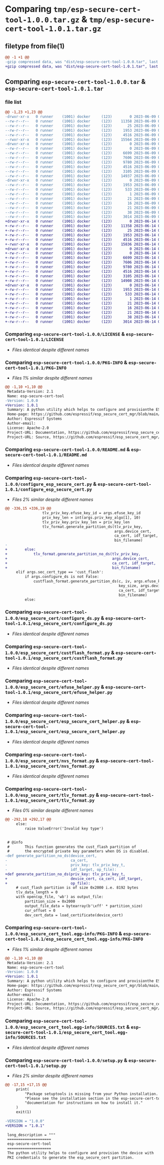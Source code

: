# Comparing `tmp/esp-secure-cert-tool-1.0.0.tar.gz` & `tmp/esp-secure-cert-tool-1.0.1.tar.gz`

## filetype from file(1)

```diff
@@ -1 +1 @@
-gzip compressed data, was "dist/esp-secure-cert-tool-1.0.0.tar", last modified: Fri Jun  9 05:54:30 2023, max compression
+gzip compressed data, was "dist/esp-secure-cert-tool-1.0.1.tar", last modified: Wed Jun 14 04:29:54 2023, max compression
```

## Comparing `esp-secure-cert-tool-1.0.0.tar` & `esp-secure-cert-tool-1.0.1.tar`

### file list

```diff
@@ -1,23 +1,23 @@
-drwxr-xr-x   0 runner    (1001) docker     (123)        0 2023-06-09 05:54:30.000000 esp-secure-cert-tool-1.0.0/
--rw-r--r--   0 runner    (1001) docker     (123)    11358 2023-06-09 05:54:17.000000 esp-secure-cert-tool-1.0.0/LICENSE
--rw-r--r--   0 runner    (1001) docker     (123)       25 2023-06-09 05:54:17.000000 esp-secure-cert-tool-1.0.0/MANIFEST.in
--rw-r--r--   0 runner    (1001) docker     (123)     1953 2023-06-09 05:54:30.000000 esp-secure-cert-tool-1.0.0/PKG-INFO
--rw-r--r--   0 runner    (1001) docker     (123)     4516 2023-06-09 05:54:17.000000 esp-secure-cert-tool-1.0.0/README.md
--rwxr-xr-x   0 runner    (1001) docker     (123)    15564 2023-06-09 05:54:17.000000 esp-secure-cert-tool-1.0.0/configure_esp_secure_cert.py
-drwxr-xr-x   0 runner    (1001) docker     (123)        0 2023-06-09 05:54:30.000000 esp-secure-cert-tool-1.0.0/esp_secure_cert/
--rw-r--r--   0 runner    (1001) docker     (123)        0 2023-06-09 05:54:17.000000 esp-secure-cert-tool-1.0.0/esp_secure_cert/__init__.py
--rw-r--r--   0 runner    (1001) docker     (123)     6699 2023-06-09 05:54:17.000000 esp-secure-cert-tool-1.0.0/esp_secure_cert/configure_ds.py
--rw-r--r--   0 runner    (1001) docker     (123)     7606 2023-06-09 05:54:17.000000 esp-secure-cert-tool-1.0.0/esp_secure_cert/custflash_format.py
--rw-r--r--   0 runner    (1001) docker     (123)     9780 2023-06-09 05:54:17.000000 esp-secure-cert-tool-1.0.0/esp_secure_cert/efuse_helper.py
--rw-r--r--   0 runner    (1001) docker     (123)     4516 2023-06-09 05:54:17.000000 esp-secure-cert-tool-1.0.0/esp_secure_cert/esp_secure_cert_helper.py
--rw-r--r--   0 runner    (1001) docker     (123)     3105 2023-06-09 05:54:17.000000 esp-secure-cert-tool-1.0.0/esp_secure_cert/nvs_format.py
--rw-r--r--   0 runner    (1001) docker     (123)    14937 2023-06-09 05:54:17.000000 esp-secure-cert-tool-1.0.0/esp_secure_cert/tlv_format.py
-drwxr-xr-x   0 runner    (1001) docker     (123)        0 2023-06-09 05:54:30.000000 esp-secure-cert-tool-1.0.0/esp_secure_cert_tool.egg-info/
--rw-r--r--   0 runner    (1001) docker     (123)     1953 2023-06-09 05:54:30.000000 esp-secure-cert-tool-1.0.0/esp_secure_cert_tool.egg-info/PKG-INFO
--rw-r--r--   0 runner    (1001) docker     (123)      533 2023-06-09 05:54:30.000000 esp-secure-cert-tool-1.0.0/esp_secure_cert_tool.egg-info/SOURCES.txt
--rw-r--r--   0 runner    (1001) docker     (123)        1 2023-06-09 05:54:30.000000 esp-secure-cert-tool-1.0.0/esp_secure_cert_tool.egg-info/dependency_links.txt
--rw-r--r--   0 runner    (1001) docker     (123)       21 2023-06-09 05:54:30.000000 esp-secure-cert-tool-1.0.0/esp_secure_cert_tool.egg-info/requires.txt
--rw-r--r--   0 runner    (1001) docker     (123)       16 2023-06-09 05:54:30.000000 esp-secure-cert-tool-1.0.0/esp_secure_cert_tool.egg-info/top_level.txt
--rw-r--r--   0 runner    (1001) docker     (123)       21 2023-06-09 05:54:17.000000 esp-secure-cert-tool-1.0.0/requirements.txt
--rw-r--r--   0 runner    (1001) docker     (123)       38 2023-06-09 05:54:30.000000 esp-secure-cert-tool-1.0.0/setup.cfg
--rw-r--r--   0 runner    (1001) docker     (123)     3014 2023-06-09 05:54:17.000000 esp-secure-cert-tool-1.0.0/setup.py
+drwxr-xr-x   0 runner    (1001) docker     (123)        0 2023-06-14 04:29:54.000000 esp-secure-cert-tool-1.0.1/
+-rw-r--r--   0 runner    (1001) docker     (123)    11358 2023-06-14 04:29:44.000000 esp-secure-cert-tool-1.0.1/LICENSE
+-rw-r--r--   0 runner    (1001) docker     (123)       25 2023-06-14 04:29:44.000000 esp-secure-cert-tool-1.0.1/MANIFEST.in
+-rw-r--r--   0 runner    (1001) docker     (123)     1953 2023-06-14 04:29:54.000000 esp-secure-cert-tool-1.0.1/PKG-INFO
+-rw-r--r--   0 runner    (1001) docker     (123)     4516 2023-06-14 04:29:44.000000 esp-secure-cert-tool-1.0.1/README.md
+-rwxr-xr-x   0 runner    (1001) docker     (123)    15836 2023-06-14 04:29:44.000000 esp-secure-cert-tool-1.0.1/configure_esp_secure_cert.py
+drwxr-xr-x   0 runner    (1001) docker     (123)        0 2023-06-14 04:29:54.000000 esp-secure-cert-tool-1.0.1/esp_secure_cert/
+-rw-r--r--   0 runner    (1001) docker     (123)        0 2023-06-14 04:29:44.000000 esp-secure-cert-tool-1.0.1/esp_secure_cert/__init__.py
+-rw-r--r--   0 runner    (1001) docker     (123)     6699 2023-06-14 04:29:44.000000 esp-secure-cert-tool-1.0.1/esp_secure_cert/configure_ds.py
+-rw-r--r--   0 runner    (1001) docker     (123)     7606 2023-06-14 04:29:44.000000 esp-secure-cert-tool-1.0.1/esp_secure_cert/custflash_format.py
+-rw-r--r--   0 runner    (1001) docker     (123)     9780 2023-06-14 04:29:44.000000 esp-secure-cert-tool-1.0.1/esp_secure_cert/efuse_helper.py
+-rw-r--r--   0 runner    (1001) docker     (123)     4516 2023-06-14 04:29:44.000000 esp-secure-cert-tool-1.0.1/esp_secure_cert/esp_secure_cert_helper.py
+-rw-r--r--   0 runner    (1001) docker     (123)     3105 2023-06-14 04:29:44.000000 esp-secure-cert-tool-1.0.1/esp_secure_cert/nvs_format.py
+-rw-r--r--   0 runner    (1001) docker     (123)    14908 2023-06-14 04:29:44.000000 esp-secure-cert-tool-1.0.1/esp_secure_cert/tlv_format.py
+drwxr-xr-x   0 runner    (1001) docker     (123)        0 2023-06-14 04:29:54.000000 esp-secure-cert-tool-1.0.1/esp_secure_cert_tool.egg-info/
+-rw-r--r--   0 runner    (1001) docker     (123)     1953 2023-06-14 04:29:54.000000 esp-secure-cert-tool-1.0.1/esp_secure_cert_tool.egg-info/PKG-INFO
+-rw-r--r--   0 runner    (1001) docker     (123)      533 2023-06-14 04:29:54.000000 esp-secure-cert-tool-1.0.1/esp_secure_cert_tool.egg-info/SOURCES.txt
+-rw-r--r--   0 runner    (1001) docker     (123)        1 2023-06-14 04:29:54.000000 esp-secure-cert-tool-1.0.1/esp_secure_cert_tool.egg-info/dependency_links.txt
+-rw-r--r--   0 runner    (1001) docker     (123)       21 2023-06-14 04:29:54.000000 esp-secure-cert-tool-1.0.1/esp_secure_cert_tool.egg-info/requires.txt
+-rw-r--r--   0 runner    (1001) docker     (123)       16 2023-06-14 04:29:54.000000 esp-secure-cert-tool-1.0.1/esp_secure_cert_tool.egg-info/top_level.txt
+-rw-r--r--   0 runner    (1001) docker     (123)       21 2023-06-14 04:29:44.000000 esp-secure-cert-tool-1.0.1/requirements.txt
+-rw-r--r--   0 runner    (1001) docker     (123)       38 2023-06-14 04:29:54.000000 esp-secure-cert-tool-1.0.1/setup.cfg
+-rw-r--r--   0 runner    (1001) docker     (123)     3014 2023-06-14 04:29:44.000000 esp-secure-cert-tool-1.0.1/setup.py
```

### Comparing `esp-secure-cert-tool-1.0.0/LICENSE` & `esp-secure-cert-tool-1.0.1/LICENSE`

 * *Files identical despite different names*

### Comparing `esp-secure-cert-tool-1.0.0/PKG-INFO` & `esp-secure-cert-tool-1.0.1/PKG-INFO`

 * *Files 1% similar despite different names*

```diff
@@ -1,10 +1,10 @@
 Metadata-Version: 2.1
 Name: esp-secure-cert-tool
-Version: 1.0.0
+Version: 1.0.1
 Summary: A python utility which helps to configure and provisionthe ESP platform with PKI credentials into the esp_secure_cert partition
 Home-page: https://github.com/espressif/esp_secure_cert_mgr/blob/main/tools
 Author: Espressif Systems
 Author-email: 
 License: Apache-2.0
 Project-URL: Documentation, https://github.com/espressif/esp_secure_cert_mgr/blob/main/tools/README.md
 Project-URL: Source, https://github.com/espressif/esp_secure_cert_mgr/blob/main/tools/configure_esp_secure_cert.py
```

### Comparing `esp-secure-cert-tool-1.0.0/README.md` & `esp-secure-cert-tool-1.0.1/README.md`

 * *Files identical despite different names*

### Comparing `esp-secure-cert-tool-1.0.0/configure_esp_secure_cert.py` & `esp-secure-cert-tool-1.0.1/configure_esp_secure_cert.py`

 * *Files 2% similar despite different names*

```diff
@@ -336,15 +336,19 @@
                 tlv_priv_key.efuse_key_id = args.efuse_key_id
                 priv_key_len = int(args.priv_key_algo[1], 10)
                 tlv_priv_key.priv_key_len = priv_key_len
                 tlv_format.generate_partition_ds(tlv_priv_key,
                                                  args.device_cert,
                                                  ca_cert, idf_target,
                                                  bin_filename)
-
+        else:
+            tlv_format.generate_partition_no_ds(tlv_priv_key,
+                                                args.device_cert,
+                                                ca_cert, idf_target,
+                                                bin_filename)
     elif args.sec_cert_type == 'cust_flash':
         if args.configure_ds is not False:
             custflash_format.generate_partition_ds(c, iv, args.efuse_key_id,
                                                    key_size, args.device_cert,
                                                    ca_cert, idf_target,
                                                    bin_filename)
         else:
```

### Comparing `esp-secure-cert-tool-1.0.0/esp_secure_cert/configure_ds.py` & `esp-secure-cert-tool-1.0.1/esp_secure_cert/configure_ds.py`

 * *Files identical despite different names*

### Comparing `esp-secure-cert-tool-1.0.0/esp_secure_cert/custflash_format.py` & `esp-secure-cert-tool-1.0.1/esp_secure_cert/custflash_format.py`

 * *Files identical despite different names*

### Comparing `esp-secure-cert-tool-1.0.0/esp_secure_cert/efuse_helper.py` & `esp-secure-cert-tool-1.0.1/esp_secure_cert/efuse_helper.py`

 * *Files identical despite different names*

### Comparing `esp-secure-cert-tool-1.0.0/esp_secure_cert/esp_secure_cert_helper.py` & `esp-secure-cert-tool-1.0.1/esp_secure_cert/esp_secure_cert_helper.py`

 * *Files identical despite different names*

### Comparing `esp-secure-cert-tool-1.0.0/esp_secure_cert/nvs_format.py` & `esp-secure-cert-tool-1.0.1/esp_secure_cert/nvs_format.py`

 * *Files identical despite different names*

### Comparing `esp-secure-cert-tool-1.0.0/esp_secure_cert/tlv_format.py` & `esp-secure-cert-tool-1.0.1/esp_secure_cert/tlv_format.py`

 * *Files 0% similar despite different names*

```diff
@@ -292,18 +292,17 @@
     else:
         raise ValueError('Invalid key type')
 
 
 # @info
 #       This function generates the cust_flash partition of
 #       the encrypted private key parameters when DS is disabled.
-def generate_partition_no_ds(device_cert,
-                             ca_cert,
-                             priv_key: tlv_priv_key_t,
-                             idf_target, op_file):
+def generate_partition_no_ds(priv_key: tlv_priv_key_t,
+                             device_cert, ca_cert, idf_target,
+                             op_file):
     # cust_flash partition is of size 0x2000 i.e. 8192 bytes
     tlv_data_length = 0
     with open(op_file, 'wb') as output_file:
         partition_size = 0x2000
         output_file_data = bytearray(b'\xff' * partition_size)
         cur_offset = 0
         dev_cert_data = load_certificate(device_cert)
```

### Comparing `esp-secure-cert-tool-1.0.0/esp_secure_cert_tool.egg-info/PKG-INFO` & `esp-secure-cert-tool-1.0.1/esp_secure_cert_tool.egg-info/PKG-INFO`

 * *Files 1% similar despite different names*

```diff
@@ -1,10 +1,10 @@
 Metadata-Version: 2.1
 Name: esp-secure-cert-tool
-Version: 1.0.0
+Version: 1.0.1
 Summary: A python utility which helps to configure and provisionthe ESP platform with PKI credentials into the esp_secure_cert partition
 Home-page: https://github.com/espressif/esp_secure_cert_mgr/blob/main/tools
 Author: Espressif Systems
 Author-email: 
 License: Apache-2.0
 Project-URL: Documentation, https://github.com/espressif/esp_secure_cert_mgr/blob/main/tools/README.md
 Project-URL: Source, https://github.com/espressif/esp_secure_cert_mgr/blob/main/tools/configure_esp_secure_cert.py
```

### Comparing `esp-secure-cert-tool-1.0.0/esp_secure_cert_tool.egg-info/SOURCES.txt` & `esp-secure-cert-tool-1.0.1/esp_secure_cert_tool.egg-info/SOURCES.txt`

 * *Files identical despite different names*

### Comparing `esp-secure-cert-tool-1.0.0/setup.py` & `esp-secure-cert-tool-1.0.1/setup.py`

 * *Files 2% similar despite different names*

```diff
@@ -17,15 +17,15 @@
     print(
         "Package setuptools is missing from your Python installation. "
         "Please see the installation section in the esp-secure-cert-tool "
         "documentation for instructions on how to install it."
     )
     exit(1)
 
-VERSION = "1.0.0"
+VERSION = "1.0.1"
 
 long_description = """
 ====================
 esp-secure-cert-tool
 ====================
 The python utility helps to configure and provision the device with
 PKI credentials to generate the esp_secure_cert partition.
```

